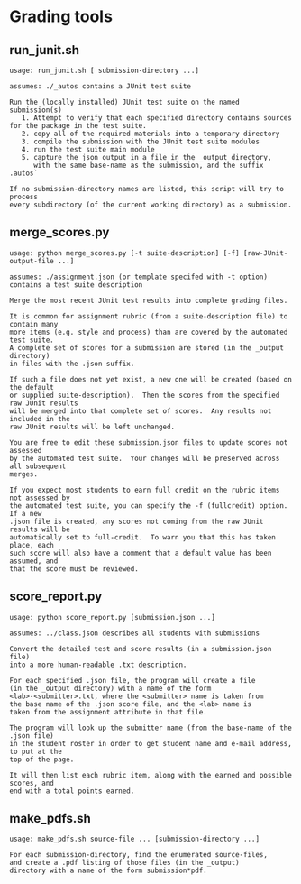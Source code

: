 # Grading tools

## run_junit.sh

    usage: run_junit.sh [ submission-directory ...]

    assumes: ./_autos contains a JUnit test suite

    Run the (locally installed) JUnit test suite on the named submission(s)
       1. Attempt to verify that each specified directory contains sources for the package in the test suite.
       2. copy all of the required materials into a temporary directory
       3. compile the submission with the JUnit test suite modules
       4. run the test suite main module
       5. capture the json output in a file in the _output directory,
          with the same base-name as the submission, and the suffix .autos`

    If no submission-directory names are listed, this script will try to process
    every subdirectory (of the current working directory) as a submission.


## merge_scores.py

    usage: python merge_scores.py [-t suite-description] [-f] [raw-JUnit-output-file ...]

    assumes: ./assignment.json (or template specifed with -t option) contains a test suite description

    Merge the most recent JUnit test results into complete grading files.

    It is common for assignment rubric (from a suite-description file) to contain many
    more items (e.g. style and process) than are covered by the automated test suite.
    A complete set of scores for a submission are stored (in the _output directory)
    in files with the .json suffix.

    If such a file does not yet exist, a new one will be created (based on the default
    or supplied suite-description).  Then the scores from the specified raw JUnit results
    will be merged into that complete set of scores.  Any results not included in the
    raw JUnit results will be left unchanged.

    You are free to edit these submission.json files to update scores not assessed
    by the automated test suite.  Your changes will be preserved across all subsequent
    merges.

    If you expect most students to earn full credit on the rubric items not assessed by
    the automated test suite, you can specify the -f (fullcredit) option.  If a new
    .json file is created, any scores not coming from the raw JUnit results will be
    automatically set to full-credit.  To warn you that this has taken place, each
    such score will also have a comment that a default value has been assumed, and
    that the score must be reviewed.


## score_report.py

    usage: python score_report.py [submission.json ...]

    assumes: ../class.json describes all students with submissions

    Convert the detailed test and score results (in a submission.json file)
    into a more human-readable .txt description.

    For each specified .json file, the program will create a file 
    (in the _output directory) with a name of the form
    <lab>-<submitter>.txt, where the <submitter> name is taken from 
    the base name of the .json score file, and the <lab> name is
    taken from the assignment attribute in that file.

    The program will look up the submitter name (from the base-name of the .json file)
    in the student roster in order to get student name and e-mail address, to put at the
    top of the page.

    It will then list each rubric item, along with the earned and possible scores, and
    end with a total points earned.


## make_pdfs.sh

    usage: make_pdfs.sh source-file ... [submission-directory ...]

    For each submission-directory, find the enumerated source-files,
    and create a .pdf listing of those files (in the _output) 
    directory with a name of the form submission*pdf.
